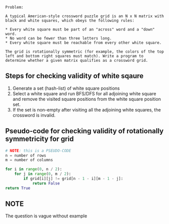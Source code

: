```
Problem:

A typical American-style crossword puzzle grid is an N x N matrix with black and white squares, which obeys the following rules:

* Every white square must be part of an "across" word and a "down" word.
* No word can be fewer than three letters long.
* Every white square must be reachable from every other white square.

The grid is rotationally symmetric (for example, the colors of the top left and bottom right squares must match). Write a program to determine whether a given matrix qualifies as a crossword grid.
```

## Steps for checking validity of white sqaure

1.  Generate a set (hash-list) of white square positions
2.  Select a white square and run BFS/DFS for all adjoining white square and remove the
    visited square positions from the white square position set.
3.  If the set is non-empty after visiting all the adjoining white squares, the
    crossword is invalid.

## Pseudo-code for checking validity of rotationally symmetricity for grid

```python
# NOTE: this is a PSEUDO-CODE
n = number of rows
m = number of columns

for i in range(0, n / 2):
    for j in range(0, m / 2):
        if grid[i][j] != grid[n - 1 - i][m - 1 - j]:
            return False
return True
```

## NOTE

The question is vague without example
